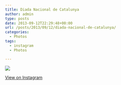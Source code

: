 ```yaml
---
title: Diada Nacional de Catalunya
author: admin
type: posts
date: 2013-09-12T22:29:48+00:00
url: /posts/2013/09/12/diada-nacional-de-catalunya/
categories:
  - Photos
tags:
  - instagram
  - Photos

---
```

<img src="http://lobban.org/wordpress//HLIC/0ee601c28f0690e8a5fcda4bebe9eff0.jpg" class="instagram-image" />

<p class="view-instagram">
  <a href="http://instagram.com/p/eLVa63Klvy/">View on Instagram</a>
</p>